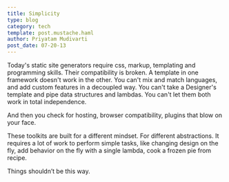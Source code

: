```yaml
---
title: Simplicity
type: blog
category: tech
template: post.mustache.haml
author: Priyatam Mudivarti
post_date: 07-20-13
---
```


Today's static site generators require css, markup, templating and programming skills. Their compatibility is broken. A template in one framework doesn't work in the other. You can't mix and match languages, and add custom features in a decoupled way. You can't take a Designer's template and pipe data structures and lambdas. You can't let them both work in total independence.

And then you check for hosting, browser compatibility, plugins that blow on your face.

These toolkits are built for a different mindset. For different abstractions. It requires a lot of work to perform simple tasks, like changing design on the fly, add behavior on the fly with a single lambda, cook a frozen pie from recipe.

Things shouldn’t be this way.
